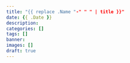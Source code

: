 ```yaml
---
title: "{{ replace .Name "-" " " | title }}"
date: {{ .Date }}
description:
categories: []
tags: []
banner:
images: []
draft: true
---
```


<!--more-->
